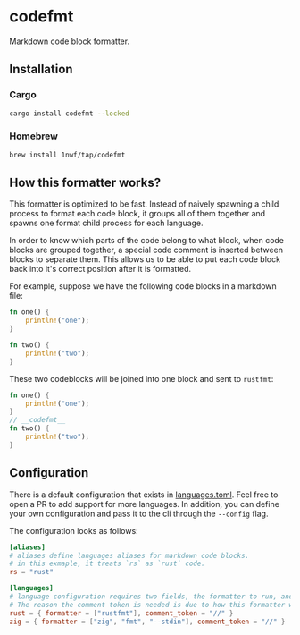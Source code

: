 # codefmt

Markdown code block formatter.

## Installation

### Cargo

```sh
cargo install codefmt --locked
```

### Homebrew

```sh
brew install 1nwf/tap/codefmt
```

## How this formatter works?
This formatter is optimized to be fast. Instead of naively spawning a child process to format each code block, it groups
all of them together and spawns one format child process for each language.

In order to know which parts of the code belong to what block, when code blocks are grouped together, a special code
comment is inserted between blocks to separate them. This allows us to be able to put each code block back into it's
correct position after it is formatted.

For example, suppose we have the following code blocks in a markdown file:

```rust
fn one() {
    println!("one");
}
```

```rust
fn two() {
    println!("two");
}
```

These two codeblocks will be joined into one block and sent to `rustfmt`:

```rust
fn one() {
    println!("one");
}
// __codefmt__
fn two() {
    println!("two");
}
```

## Configuration
There is a default configuration that exists in [languages.toml](link). Feel free to open a PR to add support for more
languages. In addition, you can define your own configuration and pass it to the cli through the `--config` flag.

The configuration looks as follows:

```toml
[aliases]
# aliases define languages aliases for markdown code blocks.
# in this exmaple, it treats `rs` as `rust` code.
rs = "rust"

[languages]
# language configuration requires two fields, the formatter to run, and the language's comment token
# The reason the comment token is needed is due to how this formatter works. This is explained in the previous section.
rust = { formatter = ["rustfmt"], comment_token = "//" }
zig = { formatter = ["zig", "fmt", "--stdin"], comment_token = "//" }
```
